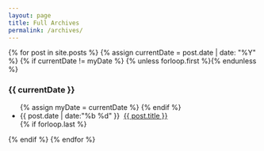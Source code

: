 ```yaml
---
layout: page
title: Full Archives
permalink: /archives/
---
```

<div class="post">
   {% for post in site.posts %}
		{% assign currentDate = post.date | date: "%Y" %}
		{% if currentDate != myDate %}
			{% unless forloop.first %}</ul>{% endunless %}
			<h3>{{ currentDate }}</h3>
			<ul class="archive-list">
			{% assign myDate = currentDate %}
		{% endif %}
        <li><time>{{ post.date | date:"%b %d" }} </time>&nbsp;<a href="{{ post.url }}">{{ post.title }}</a></li>       {% if forloop.last %}</ul>{% endif %}
   {% endfor %}
</div>
